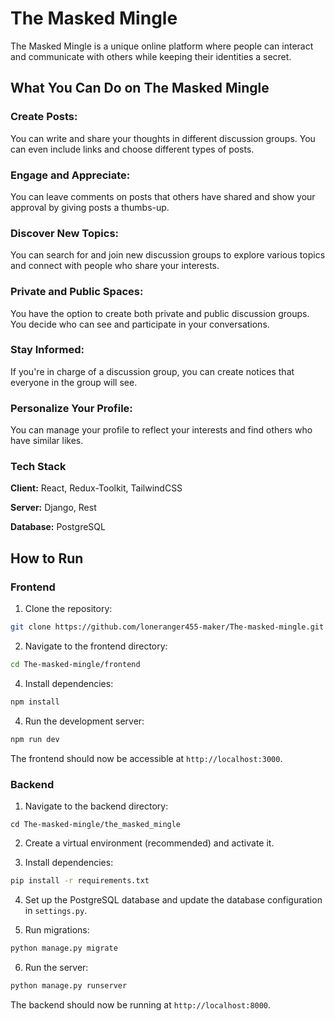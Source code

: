 # The Masked Mingle
The Masked Mingle is a unique online platform where people can interact and communicate with others while keeping their identities a secret.

## What You Can Do on The Masked Mingle
### Create Posts: 
You can write and share your thoughts in different discussion groups. You can even include links and choose different types of posts.

### Engage and Appreciate:
You can leave comments on posts that others have shared and show your approval by giving posts a thumbs-up.

### Discover New Topics: 
You can search for and join new discussion groups to explore various topics and connect with people who share your interests.

### Private and Public Spaces:
You have the option to create both private and public discussion groups. You decide who can see and participate in your conversations.

### Stay Informed:
If you're in charge of a discussion group, you can create notices that everyone in the group will see.

### Personalize Your Profile: 
You can manage your profile to reflect your interests and find others who have similar likes.




### Tech Stack

**Client:** React, Redux-Toolkit, TailwindCSS

**Server:** Django, Rest

**Database:** PostgreSQL

## How to Run

### Frontend

1. Clone the repository:
```bash
git clone https://github.com/loneranger455-maker/The-masked-mingle.git
```

2. Navigate to the frontend directory:
```bash
cd The-masked-mingle/frontend
```

4. Install dependencies:
```bash
npm install
```

4. Run the development server:
```bash
npm run dev
```
The frontend should now be accessible at `http://localhost:3000`.

### Backend

1. Navigate to the backend directory:
```
cd The-masked-mingle/the_masked_mingle
```

2. Create a virtual environment (recommended) and activate it.

3. Install dependencies:
```bash
pip install -r requirements.txt
```
4. Set up the PostgreSQL database and update the database configuration in `settings.py`.

5. Run migrations:
```bash
python manage.py migrate
```
6. Run the server:
```bash
python manage.py runserver
```


The backend should now be running at `http://localhost:8000`.
